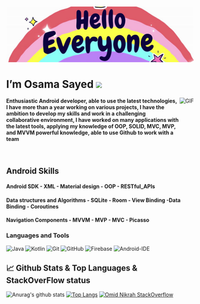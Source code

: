 <p>
  <img src="https://raw.githubusercontent.com/Vivekagent47/Vivekagent47/master/hello.svg">
</p>

# I’m Osama Sayed  <img width="30px" src="https://media.tenor.com/images/3b388fe03da271d2674faf85eb7c3fcd/tenor.gif" />

<img align="right" alt="GIF" height="160px" src="https://media.giphy.com/media/du3J3cXyzhj75IOgvA/giphy.gif" />
 
#### Enthusiastic Android developer, able to use the latest technologies, I have more than a year working on various projects, I have the ambition to develop my skills and work in a challenging collaborative environment, I have worked on many applications with the latest tools, applying my  knowledge of OOP, SOLID, MVC, MVP, and MVVM powerful knowledge, able to use Github to work with a team 
<br>

## Android Skills 
#### Android SDK - XML - Material design - OOP - RESTful_APIs
#### Data structures and Algorithms - SQLite -	Room - View Binding -Data Binding - Coroutines 
#### Navigation Components - MVVM - MVP - MVC - Picasso
  
### Languages and Tools
![Java](http://img.shields.io/badge/-Java-5B4638?style=flat-square&logo=java&logoColor=ffffff)
![Kotlin](https://img.shields.io/badge/-Kotlin-5F73D9?style=flat-square&logo=Kotlin&logoColor=ffffff)
![Git](https://img.shields.io/badge/-Git-%23F05032?style=flat-square&logo=git&logoColor=%23ffffff)
![GitHub](https://img.shields.io/badge/-GitHub-181717?style=flat-square&logo=github)
![Firebase](https://img.shields.io/badge/-Firebase-FFCA28?style=flat-square&logo=firebase&logoColor=ffffff)
![Android-IDE](http://img.shields.io/badge/-Android-30D780?style=flat-square&logo=android&logoColor=ffffff)

## &#x1f4c8; Github Stats & Top Languages & StackOverFlow status
![Anurag's github stats](https://github-readme-stats.vercel.app/api?username=osamasayed151&show_icons=true&theme=dark&hide_border=true&icon_color=fff)
[![Top Langs](https://github-readme-stats.vercel.app/api/top-langs/?username=osamasayed151&langs_count=8&theme=dark&hide_border=true&icon_color=fff)](https://github.com/osamasayed151/github-readme-stats)
[![Omid Nikrah StackOverflow](https://github-readme-stackoverflow.vercel.app/?userID=10733439&&theme=dark)](https://stackoverflow.com/users/10733439/omid-nikrah)

<br />
